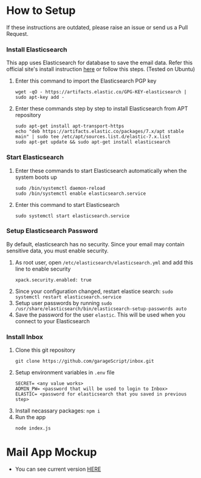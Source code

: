 # How to Setup
If these instructions are outdated, please raise an issue or send us a Pull Request.

### Install Elasticsearch
This app uses Elasticsearch for database to save the email data. Refer this official site's install instruction [here](https://www.elastic.co/guide/en/elasticsearch/reference/7.9/deb.html)
or follow this steps. (Tested on Ubuntu)
1. Enter this command to import the Elasticsearch PGP key
    ```
    wget -qO - https://artifacts.elastic.co/GPG-KEY-elasticsearch | sudo apt-key add -
    ```
2. Enter these commands step by step to install Elasticsearch from APT repository 
    ```
    sudo apt-get install apt-transport-https
    echo "deb https://artifacts.elastic.co/packages/7.x/apt stable main" | sudo tee /etc/apt/sources.list.d/elastic-7.x.list
    sudo apt-get update && sudo apt-get install elasticsearch
    ```
    
### Start Elasticsearch
1. Enter these commands to start Elasticsearch automatically when the system boots up
    ```
    sudo /bin/systemctl daemon-reload
    sudo /bin/systemctl enable elasticsearch.service
    ```
2. Enter this command to start Elasticsearch
    ```
    sudo systemctl start elasticsearch.service
    ```

### Setup Elasticsearch Password
By default, elasticsearch has no security. Since your email may contain sensitive data, you must enable security.

1. As root user, open `/etc/elasticsearch/elasticsearch.yml` and add this line to enable security
    ```
    xpack.security.enabled: true
    ```
2. Since your configuration changed, restart elastice search: `sudo systemctl restart elasticsearch.service`
3. Setup user passwords by running `sudo /usr/share/elasticsearch/bin/elasticsearch-setup-passwords auto`
4. Save the password for the user `elastic`. This will be used when you connect to your Elasticsearch

### Install Inbox
1. Clone this git repository
    ```
    git clone https://github.com/garageScript/inbox.git
    ```
2. Setup environment variables in `.env` file
    ```
    SECRET= <any value works>
    ADMIN_PW= <password that will be used to login to Inbox>
    ELASTIC= <password for elasticsearch that you saved in previous step>
    ```
3. Install necassary packages: `npm i`
4. Run the app
    ```
    node index.js
    ```

# Mail App Mockup
* You can see current version [HERE](https://mail.hoie.kim)
